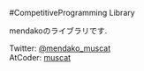 #CompetitiveProgramming Library


mendakoのライブラリです.

Twitter: [@mendako_muscat](https://twitter.com/mendako_muscat)  
AtCoder: [muscat](https://atcoder.jp/users/muscat)
